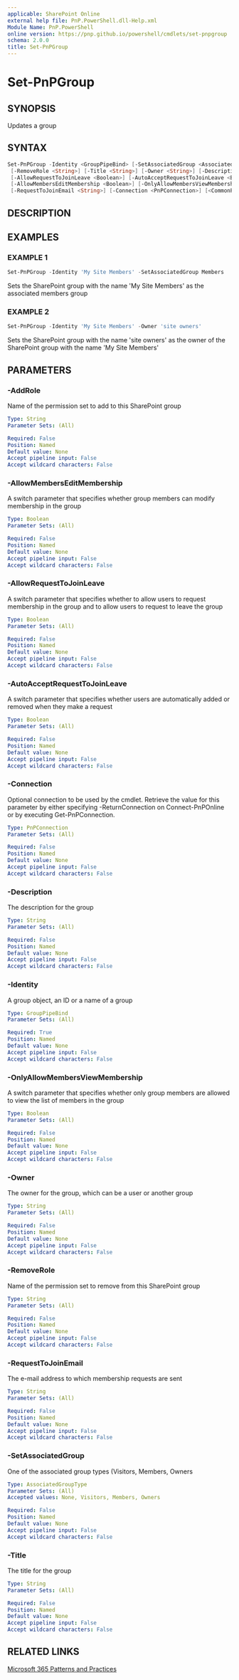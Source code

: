 ```yaml
---
applicable: SharePoint Online
external help file: PnP.PowerShell.dll-Help.xml
Module Name: PnP.PowerShell
online version: https://pnp.github.io/powershell/cmdlets/set-pnpgroup
schema: 2.0.0
title: Set-PnPGroup
---
```


# Set-PnPGroup

## SYNOPSIS
Updates a group

## SYNTAX

```powershell
Set-PnPGroup -Identity <GroupPipeBind> [-SetAssociatedGroup <AssociatedGroupType>] [-AddRole <String>]
 [-RemoveRole <String>] [-Title <String>] [-Owner <String>] [-Description <String>]
 [-AllowRequestToJoinLeave <Boolean>] [-AutoAcceptRequestToJoinLeave <Boolean>]
 [-AllowMembersEditMembership <Boolean>] [-OnlyAllowMembersViewMembership <Boolean>]
 [-RequestToJoinEmail <String>] [-Connection <PnPConnection>] [<CommonParameters>]
```

## DESCRIPTION

## EXAMPLES

### EXAMPLE 1
```powershell
Set-PnPGroup -Identity 'My Site Members' -SetAssociatedGroup Members
```

Sets the SharePoint group with the name 'My Site Members' as the associated members group

### EXAMPLE 2
```powershell
Set-PnPGroup -Identity 'My Site Members' -Owner 'site owners'
```

Sets the SharePoint group with the name 'site owners' as the owner of the SharePoint group with the name 'My Site Members'

## PARAMETERS

### -AddRole
Name of the permission set to add to this SharePoint group

```yaml
Type: String
Parameter Sets: (All)

Required: False
Position: Named
Default value: None
Accept pipeline input: False
Accept wildcard characters: False
```

### -AllowMembersEditMembership
A switch parameter that specifies whether group members can modify membership in the group

```yaml
Type: Boolean
Parameter Sets: (All)

Required: False
Position: Named
Default value: None
Accept pipeline input: False
Accept wildcard characters: False
```

### -AllowRequestToJoinLeave
A switch parameter that specifies whether to allow users to request membership in the group and to allow users to request to leave the group

```yaml
Type: Boolean
Parameter Sets: (All)

Required: False
Position: Named
Default value: None
Accept pipeline input: False
Accept wildcard characters: False
```

### -AutoAcceptRequestToJoinLeave
A switch parameter that specifies whether users are automatically added or removed when they make a request

```yaml
Type: Boolean
Parameter Sets: (All)

Required: False
Position: Named
Default value: None
Accept pipeline input: False
Accept wildcard characters: False
```

### -Connection
Optional connection to be used by the cmdlet. Retrieve the value for this parameter by either specifying -ReturnConnection on Connect-PnPOnline or by executing Get-PnPConnection.

```yaml
Type: PnPConnection
Parameter Sets: (All)

Required: False
Position: Named
Default value: None
Accept pipeline input: False
Accept wildcard characters: False
```

### -Description
The description for the group

```yaml
Type: String
Parameter Sets: (All)

Required: False
Position: Named
Default value: None
Accept pipeline input: False
Accept wildcard characters: False
```

### -Identity
A group object, an ID or a name of a group

```yaml
Type: GroupPipeBind
Parameter Sets: (All)

Required: True
Position: Named
Default value: None
Accept pipeline input: False
Accept wildcard characters: False
```

### -OnlyAllowMembersViewMembership
A switch parameter that specifies whether only group members are allowed to view the list of members in the group

```yaml
Type: Boolean
Parameter Sets: (All)

Required: False
Position: Named
Default value: None
Accept pipeline input: False
Accept wildcard characters: False
```

### -Owner
The owner for the group, which can be a user or another group

```yaml
Type: String
Parameter Sets: (All)

Required: False
Position: Named
Default value: None
Accept pipeline input: False
Accept wildcard characters: False
```

### -RemoveRole
Name of the permission set to remove from this SharePoint group

```yaml
Type: String
Parameter Sets: (All)

Required: False
Position: Named
Default value: None
Accept pipeline input: False
Accept wildcard characters: False
```

### -RequestToJoinEmail
The e-mail address to which membership requests are sent

```yaml
Type: String
Parameter Sets: (All)

Required: False
Position: Named
Default value: None
Accept pipeline input: False
Accept wildcard characters: False
```

### -SetAssociatedGroup
One of the associated group types (Visitors, Members, Owners

```yaml
Type: AssociatedGroupType
Parameter Sets: (All)
Accepted values: None, Visitors, Members, Owners

Required: False
Position: Named
Default value: None
Accept pipeline input: False
Accept wildcard characters: False
```

### -Title
The title for the group

```yaml
Type: String
Parameter Sets: (All)

Required: False
Position: Named
Default value: None
Accept pipeline input: False
Accept wildcard characters: False
```



## RELATED LINKS

[Microsoft 365 Patterns and Practices](https://aka.ms/m365pnp)